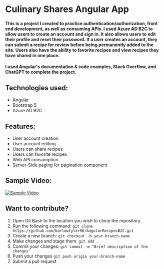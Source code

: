 # Culinary Shares Angular App

#### This is a project I created to practice authentication/authorization, front end development, as well as consuming APIs. I used Azure AD B2C to allow users to create an account and sign in. It also allows users to edit their profile and reset their password. If a user creates an account, they can submit a recipe for review before being permanently added to the site. Users also have the ability to favorite recipes and view recipes they have shared in one place. 

#### I used Angular's documentation & code examples, Stack Overflow, and ChatGPT to complete the project.

## Technologies used: 
* Angular
* Bootstrap 5
* Azure AD B2C

## Features: 
* User account creation
* User account editing
* Users can share recipes
* Users can favorite recipes
* Web API consumption
* Server-Side paging for pagination component

## Sample Video: 
[![Sample Video](https://img.youtube.com/vi/gd2efZiH1UY/0.jpg)](https://www.youtube.com/watch?v=gd2efZiH1UY)

## Want to contribute?
1. Open Git Bash to the location you wish to clone the repository.
2. Run the following command:
   ```git clone https://github.com/barlowtyler96/AngularRecipesB2C.git```
4. Create a new branch:
   ```git checkout -b your-branch-name```
6. Make changes and stage them:
   ```git add .```
7. Commit your changes:
   ```git commit -m "Brief description of the changes"```
8. Push your changes
   ```git push origin your-branch-name```
9. Submit a pull request

